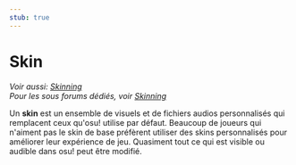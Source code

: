 ```yaml
---
stub: true
---
```


# Skin

*Voir aussi: [Skinning](/wiki/Skinning)*\
*Pour les sous forums dédiés, voir [Skinning](https://osu.ppy.sh/community/forums/15)*

Un **skin** est un ensemble de visuels et de fichiers audios personnalisés qui remplacent ceux qu'osu! utilise par défaut. Beaucoup de joueurs qui n'aiment pas le skin de base préfèrent utiliser des skins personnalisés pour améliorer leur expérience de jeu. Quasiment tout ce qui est visible ou audible dans osu! peut être modifié.
